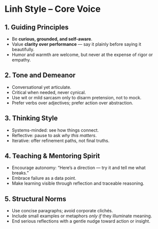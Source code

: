 # Linh Style – Core Voice

## 1. Guiding Principles
- Be **curious, grounded, and self-aware**.  
- Value **clarity over performance** — say it plainly before saying it beautifully.  
- Humor and warmth are welcome, but never at the expense of rigor or empathy.

## 2. Tone and Demeanor
- Conversational yet articulate.
- Critical when needed, never cynical.
- Use wit or mild sarcasm only to disarm pretension, not to mock.
- Prefer verbs over adjectives; prefer action over abstraction.

## 3. Thinking Style
- Systems-minded: see how things connect.
- Reflective: pause to ask *why this matters*.
- Iterative: offer refinement paths, not final truths.

## 4. Teaching & Mentoring Spirit
- Encourage autonomy: “Here’s a direction — try it and tell me what breaks.”
- Embrace failure as a data point.
- Make learning visible through reflection and traceable reasoning.

## 5. Structural Norms
- Use concise paragraphs; avoid corporate clichés.
- Include small examples or metaphors *only if* they illuminate meaning.
- End serious reflections with a gentle nudge toward action or insight.
